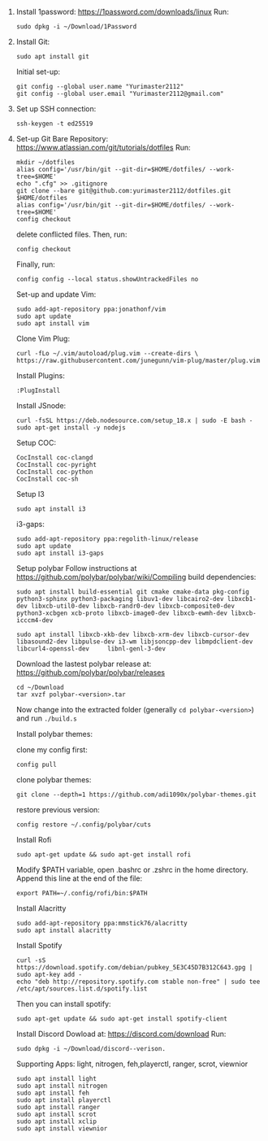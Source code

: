 1. Install 1password:
   https://1password.com/downloads/linux
   Run: 
   ``` 
   sudo dpkg -i ~/Download/1Password 
   ```
2. Install Git:
   ``` 
   sudo apt install git 
   ```
   Initial set-up:
   ```
   git config --global user.name "Yurimaster2112"
   git config --global user.email "Yurimaster2112@gmail.com"
   ```
3. Set up SSH connection:
   ``` 
   ssh-keygen -t ed25519
   ```
5. Set-up Git Bare Repository:
   https://www.atlassian.com/git/tutorials/dotfiles
   Run: 
   ``` 
   mkdir ~/dotfiles
   alias config='/usr/bin/git --git-dir=$HOME/dotfiles/ --work-tree=$HOME'
   echo ".cfg" >> .gitignore
   git clone --bare git@github.com:yurimaster2112/dotfiles.git $HOME/dotfiles
   alias config='/usr/bin/git --git-dir=$HOME/dotfiles/ --work-tree=$HOME'
   config checkout 
   ```
   delete conflicted files. Then, run: 
   ``` 
   config checkout
   ```
   
   Finally, run: 
   ``` 
   config config --local status.showUntrackedFiles no 
   ```
   
   Set-up and update Vim:
   ``` 
   sudo add-apt-repository ppa:jonathonf/vim
   sudo apt update
   sudo apt install vim
   ```
 
   Clone Vim Plug:
   ``` 
   curl -fLo ~/.vim/autoload/plug.vim --create-dirs \
   https://raw.githubusercontent.com/junegunn/vim-plug/master/plug.vim
    ```
    Install Plugins:
    ``` 
    :PlugInstall
    ```
    
    Install JSnode:
    ```
    curl -fsSL https://deb.nodesource.com/setup_18.x | sudo -E bash -
    sudo apt-get install -y nodejs
    ```
    Setup COC:
    ``` 
    CocInstall coc-clangd
    CocInstall coc-pyright
    CocInstall coc-python
    CocInstall coc-sh
    ```
    
    
    Setup I3
    ```
    sudo apt install i3
    ```
    
    i3-gaps:
    ```
    sudo add-apt-repository ppa:regolith-linux/release
    sudo apt update
    sudo apt install i3-gaps
    ```
    
    Setup polybar
    Follow instructions at https://github.com/polybar/polybar/wiki/Compiling
    build dependencies:
    ```
   sudo apt install build-essential git cmake cmake-data pkg-config python3-sphinx python3-packaging libuv1-dev libcairo2-dev libxcb1-dev libxcb-util0-dev libxcb-randr0-dev libxcb-composite0-dev python3-xcbgen xcb-proto libxcb-image0-dev libxcb-ewmh-dev libxcb-icccm4-dev
    
    sudo apt install libxcb-xkb-dev libxcb-xrm-dev libxcb-cursor-dev libasound2-dev libpulse-dev i3-wm libjsoncpp-dev libmpdclient-dev libcurl4-openssl-dev     libnl-genl-3-dev
    ```
    Download the lastest polybar release at: https://github.com/polybar/polybar/releases
    ``` 
    cd ~/Download
    tar xvzf polybar-<version>.tar
    ```
    
    Now change into the extracted folder (generally `cd polybar-<version>`) and run `./build.s`
    
    Install polybar themes:
   
    clone my config first:
    ```
    config pull
    ```
    clone polybar themes:
    ```
    git clone --depth=1 https://github.com/adi1090x/polybar-themes.git
    ```
    restore previous version:
    ```
    config restore ~/.config/polybar/cuts
    ```
    
    Install Rofi
    ```
    sudo apt-get update && sudo apt-get install rofi
    ```
    Modify $PATH variable, open .bashrc or .zshrc in the home directory. Append this line at the end of the file:
    ```
    export PATH=~/.config/rofi/bin:$PATH
    ```
    
    Install Alacritty
    ```
    sudo add-apt-repository ppa:mmstick76/alacritty 
    sudo apt install alacritty
    ```
    Install Spotify
    ```
    curl -sS https://download.spotify.com/debian/pubkey_5E3C45D7B312C643.gpg | sudo apt-key add - 
    echo "deb http://repository.spotify.com stable non-free" | sudo tee /etc/apt/sources.list.d/spotify.list
    ```
    Then you can install spotify:
    ```
    sudo apt-get update && sudo apt-get install spotify-client
    ```
    Install Discord 
    Dowload at: https://discord.com/download
    Run:
    ```
    sudo dpkg -i ~/Download/discord--verison.
    ```
    Supporting Apps: light, nitrogen, feh,playerctl, ranger, scrot, viewnior
    ```
    sudo apt install light
    sudo apt install nitrogen
    sudo apt install feh
    sudo apt install playerctl
    sudo apt install ranger
    sudo apt install scrot
    sudo apt install xclip
    sudo apt install viewnior
    ```
 
